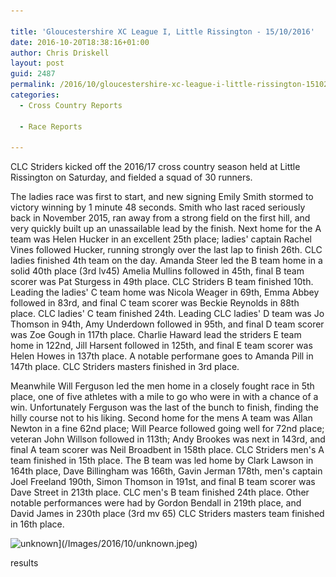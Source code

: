 ```yaml
---

title: 'Gloucestershire XC League I, Little Rissington - 15/10/2016'
date: 2016-10-20T18:38:16+01:00
author: Chris Driskell
layout: post
guid: 2487
permalink: /2016/10/gloucestershire-xc-league-i-little-rissington-15102016/
categories:
  - Cross Country Reports

  - Race Reports

---
```

CLC Striders kicked off the 2016/17 cross country season held at Little Rissington on Saturday, and fielded a squad of 30 runners.

The ladies race was first to start, and new signing Emily Smith stormed to victory winning by 1 minute 48 seconds. Smith who last raced seriously back in November 2015, ran away from a strong field on the first hill, and very quickly built up an unassailable lead by the finish. Next home for the A team was Helen Hucker in an excellent 25th place; ladies' captain Rachel Vines followed Hucker, running strongly over the last lap to finish 26th. CLC ladies finished 4th team on the day. Amanda Steer led the B team home in a solid 40th place (3rd lv45) Amelia Mullins followed in 45th, final B team scorer was Pat Sturgess in 49th place. CLC Striders B team finished 10th. Leading the ladies' C team home was Nicola Weager in 69th, Emma Abbey followed in 83rd, and final C team scorer was Beckie Reynolds in 88th place. CLC ladies' C team finished 24th. Leading CLC ladies' D team was Jo Thomson in 94th, Amy Underdown followed in 95th, and final D team scorer was Zoe Gough in 117th place. Charlie Haward lead the striders E team home in 122nd, Jill Harsent followed in 125th, and final E team scorer was Helen Howes in 137th place. A notable performane goes to Amanda Pill in 147th place. CLC Striders masters finished in 3rd place.

Meanwhile Will Ferguson led the men home in a closely fought race in 5th place, one of five athletes with a mile to go who were in with a chance of a win. Unfortunately Ferguson was the last of the bunch to finish, finding the hilly course not to his liking. Second home for the mens A team was Allan Newton in a fine 62nd place; Will Pearce followed going well for 72nd place; veteran John Willson followed in 113th; Andy Brookes was next in 143rd, and final A team scorer was Neil Broadbent in 158th place. CLC Striders men's A team finished in 15th place. The B team was led home by Clark Lawson in 164th place, Dave Billingham was 166th, Gavin Jerman 178th, men's captain Joel Freeland 190th, Simon Thomson in 191st, and final B team scorer was Dave Street in 213th place. CLC men's B team finished 24th place. Other notable performances were had by Gordon Bendall in 219th place, and David James in 230th place (3rd mv 65) CLC Striders masters team finished in 16th place.

<img class="alignnone size-full 2492" src="/Images/2016/10/unknown.jpeg" alt="unknown" width="240" height="240" srcset="/Images/2016/10/unknown.jpeg 240w, /Images/2016/10/unknown-150x150.jpeg 150w" sizes="(max-width: 240px) 100vw, 240px" />](/Images/2016/10/unknown.jpeg)

results

&nbsp;